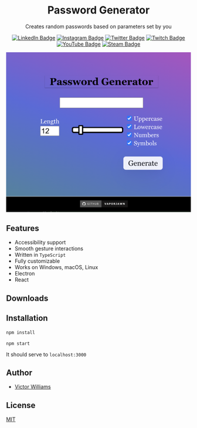 <div align="Center">

# Password Generator

Creates random passwords based on parameters set by you

[![LinkedIn Badge](https://img.shields.io/badge/-LinkedIn-0e76a8?style=flat-square&logo=Linkedin)](https://linkedin.com/in/victorwilliams719) [![Instagram Badge](https://img.shields.io/badge/-Instagram-pink?style=flat-square&logo=Instagram)](https://instagram.com/Vaporjawn) [![Twitter Badge](https://img.shields.io/badge/-Twitter-00c7ff?style=flat-square&logo=Twitter&logoColor=white)](https://twitter.com/Vaporjawn) [![Twitch Badge](https://img.shields.io/badge/-Twitch-6441a5?style=flat-square&logo=Twitch&logoColor=white)](https://twitch.tv/Vaporjawn) [![YouTube Badge](https://img.shields.io/badge/-YouTube-e00000?style=flat-square&logo=YouTube&logoColor=white)](https://www.youtube.com/channel/UCK6-NQMyD3TREhUFU5Ithlg) [![Steam Badge](https://img.shields.io/badge/-Steam-black?style=flat-square&logo=Steam&logoColor=white)](https://steamcommunity.com/id/vaporjawn)

![React Native Bottom Sheet](./assets/preview.png)

</div>

## Features

- Accessibility support
- Smooth gesture interactions
- Written in `TypeScript`
- Fully customizable
- Works on Windows, macOS, Linux
- Electron
- React

## Downloads

## Installation

```
npm install
```

```
npm start
```

It should serve to `localhost:3000`

## Author

- [Victor Williams](https://vaporjawn.github.io/)

## License

[MIT](./LICENSE)
